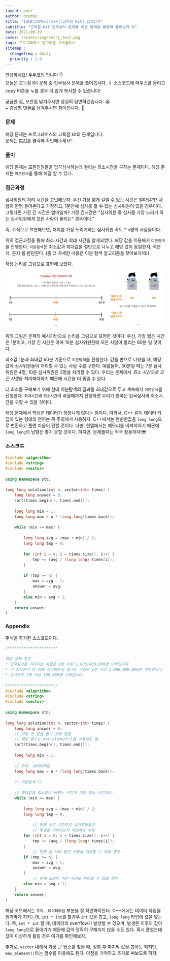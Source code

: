 ```yaml
---
layout: post
author: doodoo
title: "[프로그래머스][C++][고득점 Kit] 입국심사"
subtitle: "고득점 kit 입국심사 문제를 이분 탐색을 활용해 풀어보자 🤓"
date: 2021-06-29
cover: /assets/img/entry_test.png
tags: 프로그래머스 알고리즘 고득점Kit
sitemap :
  changefreq : daily
  priority : 1.0
---
```

안녕하세요! <span class="doodoo">두두코딩</span> 입니다 ✋ <br>
오늘은 고득점 Kit 문제 중 입국심사 문제를 풀어봅시다.
🖇 소스코드에 마우스를 올리고 <span class="tip">copy</span> 버튼을 누를 경우 더 쉽게 복사할 수 있습니다!

궁금한 점, 보안점 남겨주시면 성실히 답변하겠습니다. 😁 <br>
\+ 감상평 댓글로 남겨주시면 힘이됩니다. 🙇

### 문제
해당 문제는 프로그래머스의 고득점 kit의 문제입니다.<br>
문제는 [여기](https://programmers.co.kr/learn/courses/30/lessons/43238)를 클릭해 확인해주세요!

### 풀이
해당 문제는 모든인원들을 입국심사하는데 걸리는 최소시간을 구하는 문제이다. 해당
문제는 `이분탐색`을 통해 해결 할 수 있다.

### 접근과정
심사위원의 처리 시간을 고민해보자. 우선 가장 짧게 걸릴 수 있는 시간은 얼마일까?
사람이 한명 들어온다고 가정하고, 1분만에 심사를 할 수 있는 심사위원이 있을
경우이다. 그렇다면 가장 긴 시간은 얼마일까? 가장 긴시간은 "심사위원 중 심사를 가장 느리기 하는 심사위원에게 모든 사람이
몰리는" 경우이다."

즉, 수식으로 표현해보면, <span class="tip">처리를 가장 느리게하는 심사위원 속도</span> * <span class="tip"> n명의 사람들</span>이다.

위의 접근과정을 통해 최소 시간과 최대 시간을 알게되었다. 해당 값을 이용해서
`이분탐색`을 진행한다. `이분탐색`은 최소값과 최대값을 절반으로 나누고 해당 값이
동일한지, 작은지, 큰지 를 판단한다. (좀 더 자세한 내용은 이분 탐색 알고리즘을
		찾아보자!😵)

해당 논리를 그림으로 표현해 보았다.

![entry](/assets/img/entry_test.png)

위의 그림은 문제의 예시기반으로 논리를 그림으로 표현한 것이다. 우선, 가장 짧은
시간은 1분이고, 가장 긴 시간은 아마 10분 심사위원한테 모든 사람이 몰리는 60분 일
것이다.

최소값 1분과 최대값 60분 기준으로 `이분탐색`을 진행한다. 값을 반으로 나눴을 때,
	해당 값에 심사위원들이 처리할 수 있는 사람 수를 구한다. 예를들어, 30분일 때는
	7분 심사위원은 4명, 10분 심사위원은 3명을 처리할 수 있다. 우리는 문제에서
	*최소 시간으로 모든 사람*을 처리해야하기 때문에 시간을 더 줄일 수 있다.

더 최소를 구해보기 위해 현대 이분탐색의 결과를 최대값으로 두고 계속해서
`이분탐색`을 진행한다. `최대시간`과 `최소시간`이 바뀔때까지 진행하면 우리가
원하는 입국심사의 최소시간을 구할 수 있을 것이다.

해당 문제에서 핵심은 데이터가 엄청나게 많다는 점이다. 따라서, C++ 같이 데이터
타입이 있는 형태의 언어는 꼭 주의해서 사용하자. C++에서는 왠만한값을 `long
long`으로 변환하고 풀면 마음이 편할 것이다. 다만, 현업에서는 메모리를
아껴야하기 때문에 `long long`의 남발은 좋지 못할 것이다. 하지만, 문제풀때는 적극
활용하자!😎

### 소스코드
```cpp
#include <algorithm>
#include <string>
#include <vector>

using namespace std;

long long solution(int n, vector<int> times) {
    long long answer = 0;
    sort(times.begin(), times.end());

    long long min = 1;
    long long max = n * (long long)times.back();

    while (min <= max) {

        long long avg = (max + min) / 2;
        long long tmp = 0;

        for (int i = 0; i < times.size(); i++) {
            tmp += (avg / (long long) times[i]);
        }

        if (tmp >= n) {
            max = avg - 1;
            answer = avg;
        }
        else min = avg + 1;
    }
    return answer;
}
```

### Appendix
주석을 추가한 소스코드이다.

```cpp
/**********************

해당 문제 조건
* 입국심사를 기다리는 사람은 1명 이상 1,000,000,000명 이하입니다.
* 각 심사관이 한 명을 심사하는데 걸리는 시간은 1분 이상 1,000,000,000분 이하입니다.
* 심사관은 1명 이상 100,000명 이하입니다.

**********************/
#include <algorithm>
#include <string>
#include <vector>

using namespace std;

long long solution(int n, vector<int> times) {
    long long answer = 0;
	// 가장 큰 값을 뽑기 위해 정렬
	// 해당 함수는 max_element()를 사용해도 됨.
    sort(times.begin(), times.end());

    long long min = 1;

	// 주의. 데이터타입
    long long max = n * (long long)times.back();

	/* 이분탐색 */

	// 최대값과 최소값이 바뀌는 구간이 가장 최소 시간이다.
    while (min <= max) {

        long long avg = (max + min) / 2;
        long long tmp = 0;

			// 현재 시간 기준으로 심사위원들이
			// 몇명을 처리하는지 확인하는 부분
        for (int i = 0; i < times.size(); i++) {
            tmp += (avg / (long long) times[i]);
        }
			// 현재 값 보다 많은 사람을 처리할 수 있을 경우
        if (tmp >= n) {
            max = avg - 1;
            answer = avg;
        }
			// 현재 값보다 적은 사람을 처리할 수 있을 경우
        else min = avg + 1;
    }
    return answer;
}
```

해당 코드에서는 `주의. 데이터타입` 부분을 잘 확인해야한다. C++에서는 데이터
타입을 엄격하게 지키는데, `int * int`를 할경우 `int` 값을 뽑고, `long long`
타입에 값을 넣는다. 즉, `int * int` 할 때, 데이터의 overflow가 발생할 수 있으며,
	발생한 이후의 값이 `long long`으로 들어가기 때문에 값이 정확히 구해지지 않을
	수도 있다. 혹시 풀었는데 값이 이상하게 틀릴 경우 여기를 확인해보자.

추가로, `vector` 내에서 가장 큰 원소를 찾을 때, 정렬 후 마지막 값을 뽑아도
되지만, `max_element()`라는 함수를 이용해도 된다. 이점을 기억하고 추가로
써보도록 하자!
